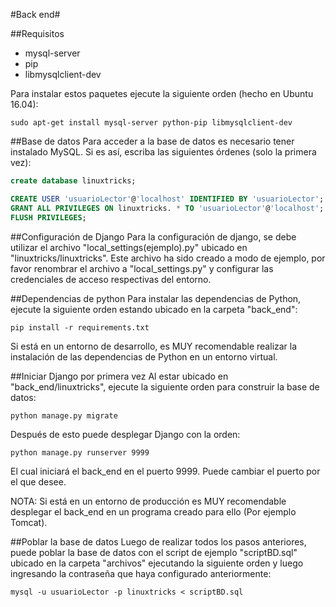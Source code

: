#Back end#

##Requisitos
* mysql-server
* pip
* libmysqlclient-dev

Para instalar estos paquetes ejecute la siguiente orden (hecho en Ubuntu 16.04):

```shell
sudo apt-get install mysql-server python-pip libmysqlclient-dev
```

##Base de datos
Para acceder a la base de datos es necesario tener instalado MySQL. Si es así, escriba las siguientes órdenes (solo la primera vez):

```sql
create database linuxtricks;

CREATE USER 'usuarioLector'@'localhost' IDENTIFIED BY 'usuarioLector';
GRANT ALL PRIVILEGES ON linuxtricks. * TO 'usuarioLector'@'localhost';
FLUSH PRIVILEGES;
```

##Configuración de Django
Para la configuración de django, se debe utilizar el archivo "local_settings(ejemplo).py" ubicado en "linuxtricks/linuxtricks". Este archivo ha sido creado a modo de ejemplo, por favor renombrar el archivo a "local_settings.py" y configurar las credenciales de acceso respectivas del entorno.

##Dependencias de python
Para instalar las dependencias de Python, ejecute la siguiente orden estando ubicado en la carpeta "back_end":

```shell
pip install -r requirements.txt
```

Si está en un entorno de desarrollo, es MUY recomendable realizar la instalación de las dependencias de Python en un entorno virtual.

##Iniciar Django por primera vez
Al estar ubicado en "back_end/linuxtricks", ejecute la siguiente orden para construir la base de datos:

```shell
python manage.py migrate
```

Después de esto puede desplegar Django con la orden:

```shell
python manage.py runserver 9999
```

El cual iniciará el back_end en el puerto 9999. Puede cambiar el puerto por el que desee.

NOTA: Si está en un entorno de producción es MUY recomendable desplegar el back_end en un programa creado para ello (Por ejemplo Tomcat).

##Poblar la base de datos
Luego de realizar todos los pasos anteriores, puede poblar la base de datos con el script de ejemplo "scriptBD.sql" ubicado en la carpeta "archivos" ejecutando la siguiente orden y luego ingresando la contraseña que haya configurado anteriormente:

```shell
mysql -u usuarioLector -p linuxtricks < scriptBD.sql
```
